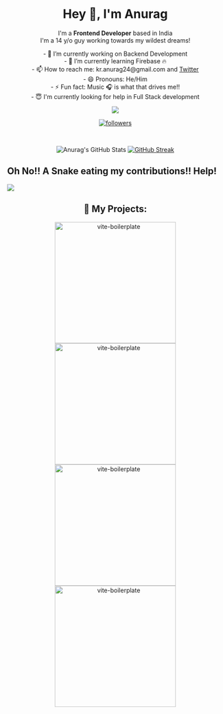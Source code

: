 <h1 align="center">Hey 👋, I'm Anurag</h1>

<p align="center">
    I'm a <strong>Frontend Developer</strong> based in India <br>
    I'm a 14 y/o guy working towards my wildest dreams!
</p>

<p align="center">    
- 🔭 I’m currently working on Backend Development <br>
- 🌱 I’m currently learning Firebase 🔥 <br>
- 📫 How to reach me: kr.anurag24@gmail.com and <a href="https://twitter.com/kr_anurag_" >Twitter</a> <br>
- 😄 Pronouns: He/Him <br>
- ⚡ Fun fact: Music 🎧 is what that drives me!!  <br>
- 😇 I'm currently looking for help in Full Stack development <br>
</p>

<p align="center">
<img src="https://raw.githubusercontent.com/seanprashad/slackmoji/master/emoji/blob/blob-dundundun-gif.gif" />
</p>

<p align='center'>
    <img src="https://komarev.com/ghpvc/?username=kr-anurag" alt="">
    <a href="https://github.com/shorwood"><img alt="followers" title="Follow me on Github" src="https://custom-icon-badges.herokuapp.com/github/followers/kr-anurag?color=236ad3&labelColor=1155ba&style=for-the-badge&logo=person-add&label=Follow&logoColor=white"/></a>
    <a href="https://twitter.com/kr_anurag_"><img src="https://img.shields.io/twitter/follow/kr_anurag_?color=black&label=Follow%20me-Twitter&style=for-the-badge" alt=""></a>
</p>


<p align='center'>
    <img src="https://img.shields.io/badge/HTML5-E34F26?style=for-the-badge&amp;logo=html5&amp;logoColor=white" alt=""> <img src="https://img.shields.io/badge/CSS3-1572B6?style=for-the-badge&amp;logo=css3&amp;logoColor=white" alt=""> <img src="https://img.shields.io/badge/JavaScript-323330?style=for-the-badge&amp;logo=javascript&amp;logoColor=F7DF1E" alt=""> <img src="https://img.shields.io/badge/json-5E5C5C?style=for-the-badge&amp;logo=json&amp;logoColor=white" alt=""> <img src="https://img.shields.io/badge/npm-CB3837?style=for-the-badge&amp;logo=npm&amp;logoColor=white" alt=""> <img src="https://img.shields.io/badge/Sass-CC6699?style=for-the-badge&amp;logo=sass&amp;logoColor=white" alt=""> <img src="https://img.shields.io/badge/Markdown-000000?style=for-the-badge&amp;logo=markdown&amp;logoColor=white" alt=""> <img src="https://img.shields.io/badge/React-20232A?style=for-the-badge&amp;logo=react&amp;logoColor=61DAFB" alt=""> <img src="https://img.shields.io/badge/Tailwind_CSS-38B2AC?style=for-the-badge&amp;logo=tailwind-css&amp;logoColor=white" alt=""> <img src="https://img.shields.io/badge/Material--UI-0081CB?style=for-the-badge&amp;logo=material-ui&amp;logoColor=white" alt=""> <img src="https://img.shields.io/badge/fastapi-109989?style=for-the-badge&amp;logo=FASTAPI&amp;logoColor=white" alt=""> <img src="https://img.shields.io/badge/next.js-000000?style=for-the-badge&amp;logo=nextdotjs&amp;logoColor=white" alt=""> <img src="https://img.shields.io/badge/firebase-ffca28?style=for-the-badge&amp;logo=firebase&amp;logoColor=black" alt="">
</p>



<p align='center'><img src="https://github-readme-stats.vercel.app/api?username=kr-anurag&amp;show_icons=true&amp;theme=midnight-purple" alt="Anurag&#39;s GitHub Stats"> <a href="https://git.io/streak-stats"><img src="http://github-readme-streak-stats.herokuapp.com?user=kr-anurag&theme=radical" alt="GitHub Streak"></a></p>


<h2>Oh No!! A Snake eating my contributions!! Help! </h2>
<img src="https://github.com/kr-anurag/kr-anurag/blob/output/github-contribution-grid-snake.gif" />

<h2 align="center">📁 My Projects:</h2>
    
<p align='center'>
<a href="https://github.com/kr-anurag/gradient-deck"><img width="282" src="https://denvercoder1-github-readme-stats.vercel.app/api/pin/?username=kr-anurag&repo=gradient-deck&theme=react&bg_color=1F222E&title_color=8FBCBB&icon_color=F8D866&hide_border=true&show_icons=false" alt="vite-boilerplate"></a>    
<a href="https://github.com/kr-anurag/Lyrics-App"><img width="282" src="https://denvercoder1-github-readme-stats.vercel.app/api/pin/?username=kr-anurag&repo=Lyrics-App&theme=react&bg_color=1F222E&title_color=8FBCBB&icon_color=F8D866&hide_border=true&show_icons=false" alt="vite-boilerplate"></a> <a href="https://github.com/kr-anurag/Emoji-Mania"><img width="282" src="https://denvercoder1-github-readme-stats.vercel.app/api/pin/?username=kr-anurag&repo=Emoji-Mania&theme=react&bg_color=1F222E&title_color=8FBCBB&icon_color=F8D866&hide_border=true&show_icons=false" alt="vite-boilerplate"></a> <a href="https://github.com/kr-anurag/react-movie-app"><img width="282" src="https://denvercoder1-github-readme-stats.vercel.app/api/pin/?username=kr-anurag&repo=react-movie-app&theme=react&bg_color=1F222E&title_color=8FBCBB&icon_color=F8D866&hide_border=true&show_icons=false" alt="vite-boilerplate"></a>

 </center>
</p>
